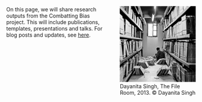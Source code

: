 <div style="display: flex; align-items: start; gap: 40px;">
   <div style="flex: 1; max-width: 60%;">
     On this page, we will share research outputs from the Combatting Bias project. This will include publications, templates, presentations and talks. For blog posts and updates, see <a href="../../News/Resource%20List/">here</a>.
   </div>
   <div style="flex: 1; max-width: 40%;">
       <img src="../../static/img/dayanita_files.jpeg" alt="Sea of Files" style="width: 100%;" />
      <figcaption>Dayanita Singh, The File Room, 2013. © Dayanita Singh</figcaption>
   </div>
</div>
